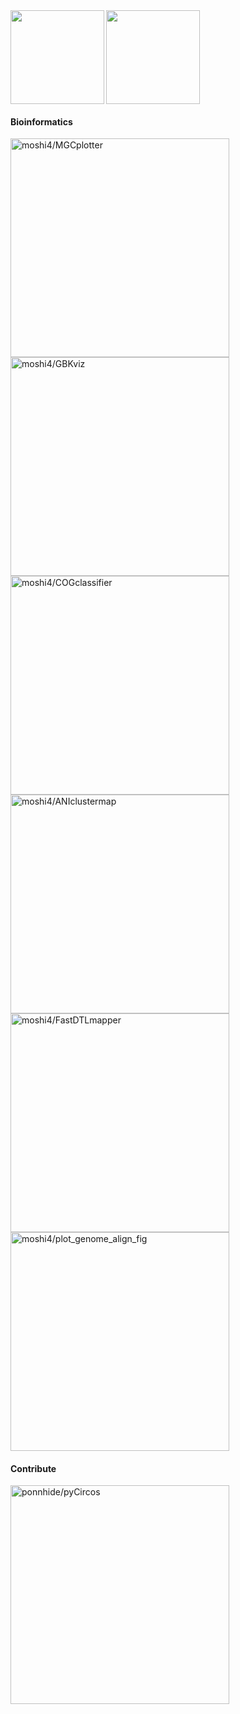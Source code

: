 <a href="https://github.com/anuraghazra/github-readme-stats">
  <img align="left" src="https://github-readme-stats.vercel.app/api?username=moshi4&theme=vue&show_icons=true&hide=issues&hide_rank=true" height=150/>
</a>
<a href="https://github.com/anuraghazra/github-readme-stats">
  <img align="center" src="https://github-readme-stats.vercel.app/api/top-langs/?username=moshi4&theme=vue&layout=compact&hide=roff" height=150/>
</a>

#### Bioinformatics

<a href="https://github.com/moshi4/MGCplotter"><img alt="moshi4/MGCplotter" src="https://github-readme-stats.vercel.app/api/pin/?username=moshi4&repo=MGCplotter&" width=350></a>
<a href="https://github.com/moshi4/GBKviz"><img alt="moshi4/GBKviz" src="https://github-readme-stats.vercel.app/api/pin/?username=moshi4&repo=GBKviz&" width=350></a>
<a href="https://github.com/moshi4/COGclassifier"><img alt="moshi4/COGclassifier" src="https://github-readme-stats.vercel.app/api/pin/?username=moshi4&repo=COGclassifier" width=350></a>
<a href="https://github.com/moshi4/ANIclustermap"><img alt="moshi4/ANIclustermap" src="https://github-readme-stats.vercel.app/api/pin/?username=moshi4&repo=ANIclustermap" width=350></a>
<a href="https://github.com/moshi4/FastDTLmapper"><img alt="moshi4/FastDTLmapper" src="https://github-readme-stats.vercel.app/api/pin/?username=moshi4&repo=FastDTLmapper" width=350></a>
<a href="https://github.com/moshi4/plot_genome_align_fig"><img alt="moshi4/plot_genome_align_fig" src="https://github-readme-stats.vercel.app/api/pin/?username=moshi4&repo=plot_genome_align_fig" width=350></a>

#### Contribute

<a href="https://github.com/ponnhide/pyCircos"><img alt="ponnhide/pyCircos" src="https://github-readme-stats.vercel.app/api/pin/?username=ponnhide&repo=pyCircos&show_owner=true" width=350></a>
